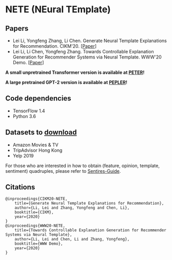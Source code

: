 # NETE (NEural TEmplate)

## Papers
- Lei Li, Yongfeng Zhang, Li Chen. Generate Neural Template Explanations for Recommendation. CIKM'20. \[[Paper](https://lileipisces.github.io/files/CIKM20-NETE-paper.pdf)\]
- Lei Li, Li Chen, Yongfeng Zhang. Towards Controllable Explanation Generation for Recommender Systems via Neural Template. WWW'20 Demo. \[[Paper](https://lileipisces.github.io/files/WWW20-NETE-paper.pdf)\]

**A small unpretrained Transformer version is available at [PETER](https://github.com/lileipisces/PETER)!**

**A large pretrained GPT-2 version is available at [PEPLER](https://github.com/lileipisces/PEPLER)!**

## Code dependencies
- TensorFlow 1.4
- Python 3.6

## Datasets to [download](https://drive.google.com/drive/folders/1z90ExLiEc1ZTyPir5qxbXxQOWslsspIH?usp=sharing)
- Amazon Movies & TV
- TripAdvisor Hong Kong
- Yelp 2019

For those who are interested in how to obtain (feature, opinion, template, sentiment) quadruples, please refer to [Sentires-Guide](https://github.com/lileipisces/Sentires-Guide).

## Citations
```
@inproceedings{CIKM20-NETE,
	title={Generate Neural Template Explanations for Recommendation},
	author={Li, Lei and Zhang, Yongfeng and Chen, Li},
	booktitle={CIKM},
	year={2020}
}
@inproceedings{WWW20-NETE,
	title={Towards Controllable Explanation Generation for Recommender Systems via Neural Template},
	author={Li, Lei and Chen, Li and Zhang, Yongfeng},
	booktitle={WWW Demo},
	year={2020}
}
```
